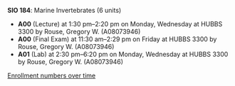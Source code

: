 **SIO 184**: Marine Invertebrates (6 units)

- **A00** (Lecture) at 1:30 pm–2:20 pm on Monday, Wednesday at HUBBS 3300 by Rouse, Gregory W. (A08073946)
- **A00** (Final Exam) at 11:30 am–2:29 pm on Friday at HUBBS 3300 by Rouse, Gregory W. (A08073946)
- **A01** (Lab) at 2:30 pm–6:20 pm on Monday, Wednesday at HUBBS 3300 by Rouse, Gregory W. (A08073946)

[Enrollment numbers over time](./SIO184.tsv)
